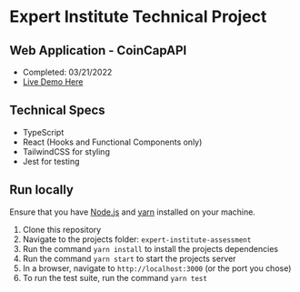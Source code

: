 # Expert Institute Technical Project
 ## Web Application - CoinCapAPI
 - Completed: 03/21/2022
 - [Live Demo Here](https://quizzical-curran-172fb7.netlify.app/)


## Technical Specs
- TypeScript 
- React (Hooks and Functional Components only) 
- TailwindCSS for styling
- Jest for testing


## Run locally
Ensure that you have [Node.js](https://nodejs.org/) and [yarn](https://yarnpkg.com/getting-started/install) installed on your machine. 
1. Clone this repository
2. Navigate to the projects folder:  `expert-institute-assessment`
3. Run the command `yarn install` to install the projects dependencies 
4. Run the command `yarn start` to start the projects server
5. In a browser, navigate to `http://localhost:3000` (or the port you chose)
6. To run the test suite, run the command `yarn test`


